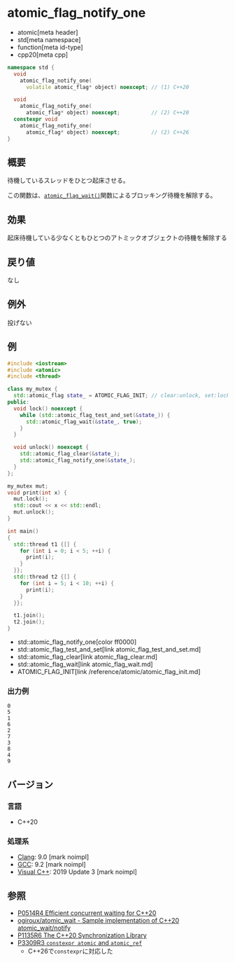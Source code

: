 # atomic_flag_notify_one
* atomic[meta header]
* std[meta namespace]
* function[meta id-type]
* cpp20[meta cpp]

```cpp
namespace std {
  void
    atomic_flag_notify_one(
      volatile atomic_flag* object) noexcept; // (1) C++20

  void
    atomic_flag_notify_one(
      atomic_flag* object) noexcept;          // (2) C++20
  constexpr void
    atomic_flag_notify_one(
      atomic_flag* object) noexcept;          // (2) C++26
}
```

## 概要
待機しているスレッドをひとつ起床させる。

この関数は、[`atomic_flag_wait()`](atomic_flag_wait.md)関数によるブロッキング待機を解除する。


## 効果
起床待機している少なくともひとつのアトミックオブジェクトの待機を解除する


## 戻り値
なし


## 例外
投げない


## 例
```cpp example
#include <iostream>
#include <atomic>
#include <thread>

class my_mutex {
  std::atomic_flag state_ = ATOMIC_FLAG_INIT; // clear:unlock, set:lock
public:
  void lock() noexcept {
    while (std::atomic_flag_test_and_set(&state_)) {
      std::atomic_flag_wait(&state_, true);
    }
  }

  void unlock() noexcept {
    std::atomic_flag_clear(&state_);
    std::atomic_flag_notify_one(&state_);
  }
};

my_mutex mut;
void print(int x) {
  mut.lock();
  std::cout << x << std::endl;
  mut.unlock();
}

int main()
{
  std::thread t1 {[] {
    for (int i = 0; i < 5; ++i) {
      print(i);
    }
  }};
  std::thread t2 {[] {
    for (int i = 5; i < 10; ++i) {
      print(i);
    }
  }};

  t1.join();
  t2.join();
}
```
* std::atomic_flag_notify_one[color ff0000]
* std::atomic_flag_test_and_set[link atomic_flag_test_and_set.md]
* std::atomic_flag_clear[link atomic_flag_clear.md]
* std::atomic_flag_wait[link atomic_flag_wait.md]
* ATOMIC_FLAG_INIT[link /reference/atomic/atomic_flag_init.md]

### 出力例
```
0
5
1
6
2
7
3
8
4
9
```


## バージョン
### 言語
- C++20

### 処理系
- [Clang](/implementation.md#clang): 9.0 [mark noimpl]
- [GCC](/implementation.md#gcc): 9.2 [mark noimpl]
- [Visual C++](/implementation.md#visual_cpp): 2019 Update 3 [mark noimpl]


## 参照
- [P0514R4 Efficient concurrent waiting for C++20](http://www.open-std.org/jtc1/sc22/wg21/docs/papers/2018/p0514r4.pdf)
- [ogiroux/atomic_wait - Sample implementation of C++20 atomic_wait/notify](https://github.com/ogiroux/atomic_wait)
- [P1135R6 The C++20 Synchronization Library](http://www.open-std.org/jtc1/sc22/wg21/docs/papers/2019/p1135r6.html)
- [P3309R3 `constexpr atomic` and `atomic_ref`](https://open-std.org/jtc1/sc22/wg21/docs/papers/2024/p3309r3.html)
    - C++26で`constexpr`に対応した
